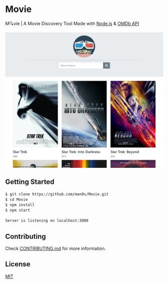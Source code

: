 # Movie
M🔍vie | A Movie Discovery Tool Made with <a href="https://nodejs.com">Node.js</a> & <a href="https://www.omdbapi.com">OMDb API</a>

![](https://raw.githubusercontent.com/man0s/Movie/master/Screenshot.PNG)

## Getting Started

```bash
$ git clone https://github.com/man0s/Movie.git
$ cd Movie
$ npm install
$ npm start

Server is listening on localhost:3000
```

## Contributing

Check [CONTRIBUTING.md](CONTRIBUTING.md) for more information.

## License

[MIT](LICENSE)
